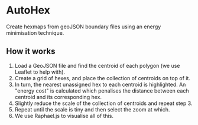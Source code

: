 # AutoHex
Create hexmaps from geoJSON boundary files using an energy minimisation technique.

## How it works
1. Load a GeoJSON file and find the centroid of each polygon (we use Leaflet to help with).
2. Create a grid of hexes, and place the collection of centroids on top of it.
3. In turn, the nearest unassigned hex to each centroid is highlighted. An "energy cost" is calculated which penalises the distance between each centroid and its corresponding hex.
4. Slightly reduce the scale of the collection of centroids and repeat step 3.
5. Repeat until the scale is tiny and then select the zoom at which.
6. We use Raphael.js to visualise all of this.
